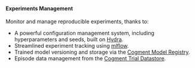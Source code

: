 #### Experiments Management

Monitor and manage reproducible experiments, thanks to:

-   A powerful configuration management system, including hyperparameters and seeds, built on [Hydra](https://hydra.cc).
-   Streamlined experiment tracking using [mlflow](https://mlflow.org).
-   Trained model versioning and storage via the [Cogment Model Registry](../../../../docs/reference/cli/model-registry).
-   Episode data management from the [Cogment Trial Datastore](../../../../docs/reference/cli/trial-datastore/trial-datastore-server).
